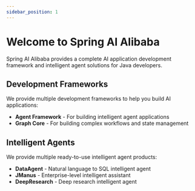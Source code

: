```yaml
---
sidebar_position: 1
---
```


# Welcome to Spring AI Alibaba

Spring AI Alibaba provides a complete AI application development framework and intelligent agent solutions for Java developers.

## Development Frameworks

We provide multiple development frameworks to help you build AI applications:

- **Agent Framework** - For building intelligent agent applications
- **Graph Core** - For building complex workflows and state management

## Intelligent Agents

We provide multiple ready-to-use intelligent agent products:

- **DataAgent** - Natural language to SQL intelligent agent
- **JManus** - Enterprise-level intelligent assistant
- **DeepResearch** - Deep research intelligent agent
